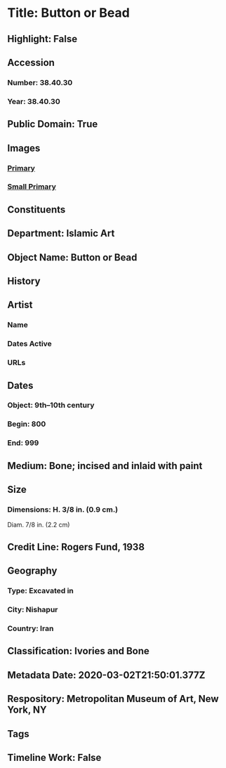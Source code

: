 # Title: Button or Bead
## Highlight: False
## Accession
### Number: 38.40.30
### Year: 38.40.30
## Public Domain: True
## Images
### [Primary](https://images.metmuseum.org/CRDImages/is/original/sf38-40-30a.jpg)
### [Small Primary](https://images.metmuseum.org/CRDImages/is/web-large/sf38-40-30a.jpg)
## Constituents
## Department: Islamic Art
## Object Name: Button or Bead
## History
## Artist
### Name
### Dates Active
### URLs
## Dates
### Object: 9th–10th century
### Begin: 800
### End: 999
## Medium: Bone; incised and inlaid with paint
## Size
### Dimensions: H. 3/8 in. (0.9 cm.) 
Diam. 7/8 in. (2.2 cm)
## Credit Line: Rogers Fund, 1938
## Geography
### Type: Excavated in
### City: Nishapur
### Country: Iran
## Classification: Ivories and Bone
## Metadata Date: 2020-03-02T21:50:01.377Z
## Respository: Metropolitan Museum of Art, New York, NY
## Tags
## Timeline Work: False